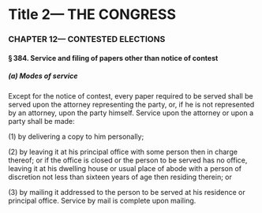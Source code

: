 
# Title 2— THE CONGRESS
### CHAPTER 12— CONTESTED ELECTIONS
#### § 384. Service and filing of papers other than notice of contest
##### (a) Modes of service

Except for the notice of contest, every paper required to be served shall be served upon the attorney representing the party, or, if he is not represented by an attorney, upon the party himself. Service upon the attorney or upon a party shall be made:

(1) by delivering a copy to him personally;

(2) by leaving it at his principal office with some person then in charge thereof; or if the office is closed or the person to be served has no office, leaving it at his dwelling house or usual place of abode with a person of discretion not less than sixteen years of age then residing therein; or

(3) by mailing it addressed to the person to be served at his residence or principal office. Service by mail is complete upon mailing.
